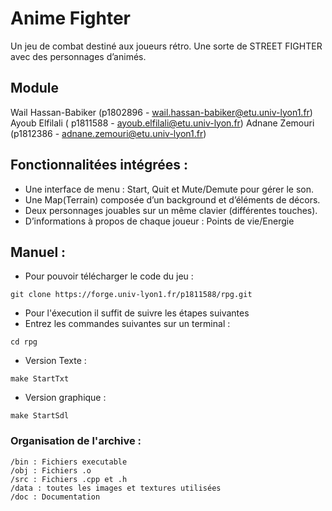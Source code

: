 # Anime Fighter

Un jeu de combat destiné aux joueurs rétro.
Une sorte de STREET FIGHTER avec des personnages d’animés.

## Module

Wail Hassan-Babiker (p1802896 - wail.hassan-babiker@etu.univ-lyon1.fr) 
Ayoub Elfilali ( p1811588 - ayoub.elfilali@etu.univ-lyon.fr)
Adnane Zemouri (p1812386 - adnane.zemouri@etu.univ-lyon1.fr)


## Fonctionnalitées intégrées : 

- Une interface de menu : Start, Quit et Mute/Demute pour gérer le son.
- Une Map(Terrain) composée d’un background et d’éléments de décors.
- Deux personnages jouables sur un même clavier (différentes touches).
- D’informations à propos de chaque joueur : Points de vie/Energie

## Manuel :

- Pour pouvoir télécharger le code du jeu :
```
git clone https://forge.univ-lyon1.fr/p1811588/rpg.git

```
- Pour l'éxecution il suffit de suivre les étapes suivantes
- Entrez les commandes suivantes sur un terminal :

```
cd rpg
```
- Version Texte :
```
make StartTxt
```
- Version graphique :
```
make StartSdl
```

### Organisation de l'archive :

```
/bin : Fichiers executable
/obj : Fichiers .o
/src : Fichiers .cpp et .h
/data : toutes les images et textures utilisées
/doc : Documentation
```

